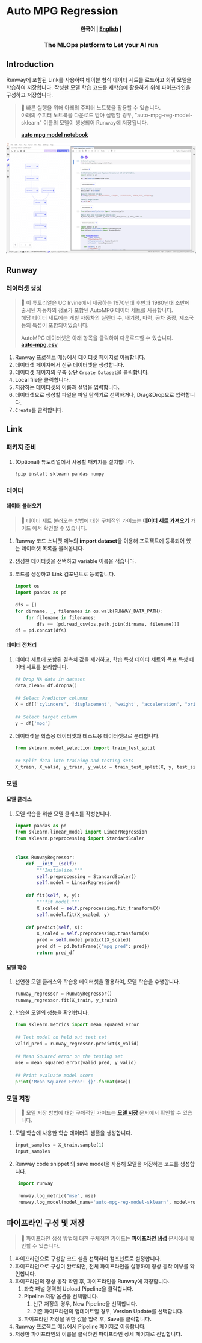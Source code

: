 # Auto MPG Regression

<h4 align="center">
    <p>
        <b>한국어</b> |
        <a href="README_en.md">English</a> |
    <p>
</h4>

<h3 align="center">
    <p>The MLOps platform to Let your AI run</p>
</h3>

## Introduction

Runway에 포함된 Link를 사용하여 테이블 형식 데이터 세트를 로드하고 회귀 모델을 학습하여 저장합니다. 작성한 모델 학습 코드를 재학습에 활용하기 위해 파이프라인을 구성하고 저장합니다.

> 📘 빠른 실행을 위해 아래의 주피터 노트북을 활용할 수 있습니다.  
> 아래의 주피터 노트북을 다운로드 받아 실행할 경우, "auto-mpg-reg-model-sklearn" 이름의 모델이 생성되어 Runway에 저장됩니다.
>
> **[auto mpg model notebook](https://drive.google.com/uc?export=download&id=1v2L3OeycGqgqcc8w2ost9SPX730sVcwg)**

![link pipeline](../../assets/auto_mpg_regression/link_pipeline.png)

## Runway

### 데이터셋 생성

> 📘 이 튜토리얼은 UC Irvine에서 제공하는 1970년대 후반과 1980년대 초반에 출시된 자동차의 정보가 포함된 AutoMPG 데이터 세트를 사용합니다.  
> 해당 데이터 세트에는 개별 자동차의 실린더 수, 배기량, 마력, 공차 중량, 제조국 등의 특성이 포함되어있습니다.
>
> AutoMPG 데이터셋은 아래 항목을 클릭하여 다운로드할 수 있습니다.  
> **[auto-mpg.csv](https://runway-tutorial.s3.ap-northeast-2.amazonaws.com/auto-mpg.csv)**

1. Runway 프로젝트 메뉴에서 데이터셋 페이지로 이동합니다.
2. 데이터셋 페이지에서 신규 데이터셋을 생성합니다.
3. 데이터셋 페이지의 우측 상단 `Create Dataset`을 클릭합니다.
4. Local file을 클릭합니다.
5. 저장하는 데이터셋의 이름과 설명을 입력합니다.
6. 데이터셋으로 생성할 파일을 파일 탐색기로 선택하거나, Drag&Drop으로 입력합니다.
7. `Create`를 클릭합니다.

## Link

### 패키지 준비

1. (Optional) 튜토리얼에서 사용할 패키지를 설치합니다.
   ```python
   !pip install sklearn pandas numpy
   ```

### 데이터

#### 데이터 불러오기

> 📘 데이터 세트 불러오는 방법에 대한 구체적인 가이드는 **[데이터 세트 가져오기](https://docs.mrxrunway.ai/docs/데이터-세트-가져오기)** 가이드 에서 확인할 수 있습니다.

1. Runway 코드 스니펫 메뉴의 **import dataset**을 이용해 프로젝트에 등록되어 있는 데이터셋 목록을 불러옵니다.
2. 생성한 데이터셋을 선택하고 variable 이름을 적습니다.
3. 코드를 생성하고 Link 컴포넌트로 등록합니다.

   ```python
   import os
   import pandas as pd

   dfs = []
   for dirname, _, filenames in os.walk(RUNWAY_DATA_PATH):
       for filename in filenames:
           dfs += [pd.read_csv(os.path.join(dirname, filename))]
   df = pd.concat(dfs)
   ```

#### 데이터 전처리

1. 데이터 세트에 포함된 결측치 값을 제거하고, 학습 특성 데이터 세트와 목표 특성 데이터 세트를 분리합니다.

   ```python
   ## Drop NA data in dataset
   data_clean= df.dropna()

   ## Select Predictor columns
   X = df[['cylinders', 'displacement', 'weight', 'acceleration', "origin"]]

   ## Select target column
   y = df['mpg']
   ```

2. 데이터셋을 학습용 데이터셋과 테스트용 데이터셋으로 분리합니다.

   ```python
   from sklearn.model_selection import train_test_split

   ## Split data into training and testing sets
   X_train, X_valid, y_train, y_valid = train_test_split(X, y, test_size=0.2)
   ```

### 모델

#### 모델 클래스

1. 모델 학습을 위한 모델 클래스를 작성합니다.

   ```python
   import pandas as pd
   from sklearn.linear_model import LinearRegression
   from sklearn.preprocessing import StandardScaler


   class RunwayRegressor:
       def __init__(self):
           """Initialize."""
           self.preprocessing = StandardScaler()
           self.model = LinearRegression()

       def fit(self, X, y):
           """fit model."""
           X_scaled = self.preprocessing.fit_transform(X)
           self.model.fit(X_scaled, y)

       def predict(self, X):
           X_scaled = self.preprocessing.transform(X)
           pred = self.model.predict(X_scaled)
           pred_df = pd.DataFrame({"mpg_pred": pred})
           return pred_df
   ```

#### 모델 학습

1. 선언한 모델 클래스와 학습용 데이터셋을 활용하여, 모델 학습을 수행합니다.

   ```python
   runway_regressor = RunwayRegressor()
   runway_regressor.fit(X_train, y_train)
   ```

2. 학습한 모델의 성능을 확인합니다.

   ```python
   from sklearn.metrics import mean_squared_error

   ## Test model on held out test set
   valid_pred = runway_regressor.predict(X_valid)

   ## Mean Squared error on the testing set
   mse = mean_squared_error(valid_pred, y_valid)

   ## Print evaluate model score
   print('Mean Squared Error: {}'.format(mse))
   ```

### 모델 저장

> 📘 모델 저장 방법에 대한 구체적인 가이드는 **[모델 저장](https://dash.readme.com/project/makinarocks-runway/docs/모델-저장)** 문서에서 확인할 수 있습니다.

1. 모델 학습에 사용한 학습 데이터의 샘플을 생성합니다.

   ```python
   input_samples = X_train.sample(1)
   input_samples
   ```

2. Runway code snippet 의 save model을 사용해 모델을 저장하는 코드를 생성합니다.

   ```python
    import runway

    runway.log_metric("mse", mse)
    runway.log_model(model_name='auto-mpg-reg-model-sklearn', model=runway_regressor, input_samples={'predict': input_samples})
   ```

## 파이프라인 구성 및 저장

> 📘 파이프라인 생성 방법에 대한 구체적인 가이드는 **[파이프라인 생성](https://docs.mrxrunway.ai/docs/파이프라인-생성)** 문서에서 확인할 수 있습니다.

1. 파이프라인으로 구성할 코드 셀을 선택하여 컴포넌트로 설정합니다.
2. 파이프라인으로 구성이 완료되면, 전체 파이프라인을 실행하여 정상 동작 여부를 확인합니다.
3. 파이프라인의 정상 동작 확인 후, 파이프라인을 Runway에 저장합니다.
   1. 좌측 패널 영역의 Upload Pipeline을 클릭합니다.
   2. Pipeline 저장 옵션을 선택합니다.
      1. 신규 저장의 경우, New Pipeline을 선택합니다.
      2. 기존 파이프라인의 업데이트일 경우, Version Update를 선택합니다.
   3. 파이프라인 저장을 위한 값을 입력 후, Save를 클릭합니다.
4. Runway 프로젝트 메뉴에서 Pipeline 페이지로 이동합니다.
5. 저장한 파이프라인의 이름을 클릭하면 파이프라인 상세 페이지로 진입합니다.

